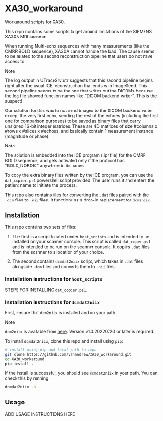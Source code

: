 # XA30_workaround

Workaround scripts for XA30.

This repo contains some scripts to get around limitations of the SIEMENS XA30A MRI scanner.

When running Multi-echo sequences with many measurements (like the CMRR BOLD sequence), XA30A cannot handle the
load. The cause seems to be related to the second reconstruction pipeline that users do not have access to.

> [!NOTE]
> The log output in UTraceSrv.utr suggests that this second pipeline begins 
> right after the usual ICE reconstruction that ends with ImageSend. This second 
> pipeline seems to be the one that writes out the DICOMs because the log file showed 
> function names like “DICOM backend writer”. This is the suspect!​

Our solution for this was to not send images to the DICOM backend writer except the very first echo, sending the rest
of the echoes (including the first one for comparison purposes) to be saved as binary files that carry unsigned
16-bit integer matrices. These are 4D matrices of size #columns x #rows x #slices x #echoes, and basically contain 1
measurement instance (magnitude or phase)​.

> [!NOTE]
> The solution is embedded into the ICE program (.ipr file) for the CMRR BOLD sequence,
> and gets activated only if the protocol has “BOLD_NORDIC” anywhere in its name.

To copy the extra binary files written by the ICE program, you can use the `dat_copier.ps1` powershell script provided.
The user runs it and enters the patient name to initiate the process.

This repo also contains files for converting the `.dat` files paired with the `.dcm` files to `.nii` files. It functions
as a drop-in replacement for `dcm2niix`.

## Installation

This repo contains two sets of files:

1. The first is a script located under `host_scripts` and is intended to be installed on your scanner console. This
script is called `dat_coper.ps1` and is intended to be run on the scanner console. It copies `.dat` files from the
scanner to a location of your choice.

2. The second contains `dcmdat2niix` script, which takes in `.dat` files alongside `.dcm` files and converts them to
`.nii` files.

### Installation instructions for `host_scripts`

STEPS FOR INSTALLING `dat_copier.ps1`.

### Installation instructions for `dcmdat2niix`

First, ensure that `dcm2niix` is installed and on your path.

> [!NOTE] 
> `dcm2niix` is available from [here](https://github.com/rordenlab/dcm2niix).
> Version v1.0.20220720 or later is required.

To install `dcmdat2niix`, clone this repo and install using `pip`:

```bash
# install using pip and local path to repo
git clone https://github.com/vanandrew/XA30_workaround.git
cd XA30_workaround
pip install .
```

If the install is successful, you should see `dcmdat2niix` in your path. You can check this by running:

```bash
dcmdat2niix -h
```

## Usage

ADD USAGE INSTRUCTIONS HERE
